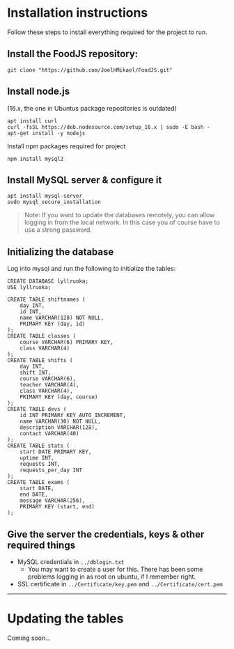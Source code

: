 # Installation instructions
Follow these steps to install everything required for the project to run.

## Install the FoodJS repository:
```
git clone "https://github.com/JoelHMikael/FoodJS.git"
```

## Install node.js
(16.x, the one in Ubuntus package repositories is outdated)
```
apt install curl
curl -fsSL https://deb.nodesource.com/setup_16.x | sudo -E bash -
apt-get install -y nodejs
```
Install npm packages required for project
```
npm install mysql2
```

## Install MySQL server & configure it
```
apt install mysql-server
sudo mysql_secure_installation
```
> Note: If you want to update the databases remotely, you can allow logging in from the local network. In this case you of course have to use a strong password.

## Initializing the database
Log into mysql and run the following to initialize the tables:
```
CREATE DATABASE lyllruoka;
USE lyllruoka;

CREATE TABLE shiftnames (
	day INT,
	id INT,
	name VARCHAR(128) NOT NULL,
	PRIMARY KEY (day, id)
);
CREATE TABLE classes (
	course VARCHAR(6) PRIMARY KEY,
	class VARCHAR(4)
);
CREATE TABLE shifts (
	day INT,
	shift INT,
	course VARCHAR(6),
	teacher VARCHAR(4),
	class VARCHAR(4),
	PRIMARY KEY (day, course)
);
CREATE TABLE devs (
	id INT PRIMARY KEY AUTO_INCREMENT,
	name VARCHAR(30) NOT NULL,
	description VARCHAR(128),
	contact VARCHAR(40)
);
CREATE TABLE stats (
    start DATE PRIMARY KEY,
    uptime INT,
    requests INT,
    requests_per_day INT
);
CREATE TABLE exams (
	start DATE,
	end DATE,
	message VARCHAR(256),
	PRIMARY KEY (start, end)
);
```

## Give the server the credentials, keys & other required things
* MySQL credentials in `../dblogin.txt`
	* You may want to create a user for this. There has been some problems logging in as root on ubuntu, if I remember right.
* SSL certificate in `../Certificate/key.pem` and `../Certificate/cert.pem`

---

# Updating the tables
Coming soon...